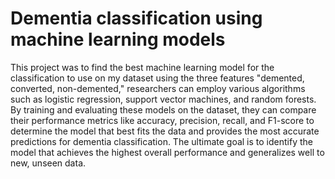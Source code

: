 # Dementia classification using machine learning models 
This project was to find the best machine learning model for the classification to use on my dataset using the three features "demented, converted, non-demented," researchers can employ various algorithms such as logistic regression, support vector machines, and random forests. By training and evaluating these models on the dataset, they can compare their performance metrics like accuracy, precision, recall, and F1-score to determine the model that best fits the data and provides the most accurate predictions for dementia classification. The ultimate goal is to identify the model that achieves the highest overall performance and generalizes well to new, unseen data.
